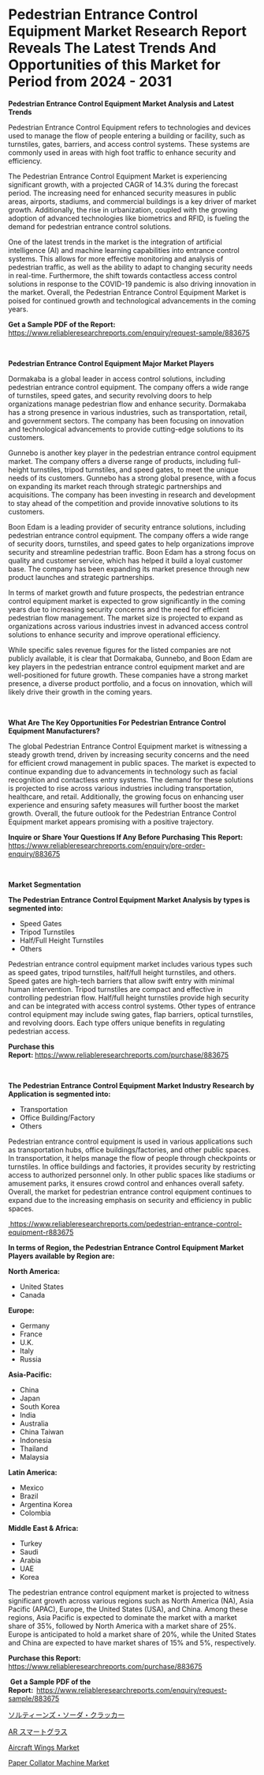 <p><h1>Pedestrian Entrance Control Equipment Market Research Report Reveals The Latest Trends And Opportunities of this Market for Period from 2024 - 2031</h1></p><p><strong>Pedestrian Entrance Control Equipment Market Analysis and Latest Trends</strong></p>
<p><p>Pedestrian Entrance Control Equipment refers to technologies and devices used to manage the flow of people entering a building or facility, such as turnstiles, gates, barriers, and access control systems. These systems are commonly used in areas with high foot traffic to enhance security and efficiency.</p><p>The Pedestrian Entrance Control Equipment Market is experiencing significant growth, with a projected CAGR of 14.3% during the forecast period. The increasing need for enhanced security measures in public areas, airports, stadiums, and commercial buildings is a key driver of market growth. Additionally, the rise in urbanization, coupled with the growing adoption of advanced technologies like biometrics and RFID, is fueling the demand for pedestrian entrance control solutions.</p><p>One of the latest trends in the market is the integration of artificial intelligence (AI) and machine learning capabilities into entrance control systems. This allows for more effective monitoring and analysis of pedestrian traffic, as well as the ability to adapt to changing security needs in real-time. Furthermore, the shift towards contactless access control solutions in response to the COVID-19 pandemic is also driving innovation in the market. Overall, the Pedestrian Entrance Control Equipment Market is poised for continued growth and technological advancements in the coming years.</p></p>
<p><strong>Get a Sample PDF of the Report:&nbsp;</strong> <a href="https://www.reliableresearchreports.com/enquiry/request-sample/883675">https://www.reliableresearchreports.com/enquiry/request-sample/883675</a></p>
<p>&nbsp;</p>
<p><strong>Pedestrian Entrance Control Equipment Major Market Players</strong></p>
<p><p>Dormakaba is a global leader in access control solutions, including pedestrian entrance control equipment. The company offers a wide range of turnstiles, speed gates, and security revolving doors to help organizations manage pedestrian flow and enhance security. Dormakaba has a strong presence in various industries, such as transportation, retail, and government sectors. The company has been focusing on innovation and technological advancements to provide cutting-edge solutions to its customers.</p><p>Gunnebo is another key player in the pedestrian entrance control equipment market. The company offers a diverse range of products, including full-height turnstiles, tripod turnstiles, and speed gates, to meet the unique needs of its customers. Gunnebo has a strong global presence, with a focus on expanding its market reach through strategic partnerships and acquisitions. The company has been investing in research and development to stay ahead of the competition and provide innovative solutions to its customers.</p><p>Boon Edam is a leading provider of security entrance solutions, including pedestrian entrance control equipment. The company offers a wide range of security doors, turnstiles, and speed gates to help organizations improve security and streamline pedestrian traffic. Boon Edam has a strong focus on quality and customer service, which has helped it build a loyal customer base. The company has been expanding its market presence through new product launches and strategic partnerships.</p><p>In terms of market growth and future prospects, the pedestrian entrance control equipment market is expected to grow significantly in the coming years due to increasing security concerns and the need for efficient pedestrian flow management. The market size is projected to expand as organizations across various industries invest in advanced access control solutions to enhance security and improve operational efficiency.</p><p>While specific sales revenue figures for the listed companies are not publicly available, it is clear that Dormakaba, Gunnebo, and Boon Edam are key players in the pedestrian entrance control equipment market and are well-positioned for future growth. These companies have a strong market presence, a diverse product portfolio, and a focus on innovation, which will likely drive their growth in the coming years.</p></p>
<p>&nbsp;</p>
<p><strong>What Are The Key Opportunities For Pedestrian Entrance Control Equipment Manufacturers?</strong></p>
<p><p>The global Pedestrian Entrance Control Equipment market is witnessing a steady growth trend, driven by increasing security concerns and the need for efficient crowd management in public spaces. The market is expected to continue expanding due to advancements in technology such as facial recognition and contactless entry systems. The demand for these solutions is projected to rise across various industries including transportation, healthcare, and retail. Additionally, the growing focus on enhancing user experience and ensuring safety measures will further boost the market growth. Overall, the future outlook for the Pedestrian Entrance Control Equipment market appears promising with a positive trajectory.</p></p>
<p><strong>Inquire or Share Your Questions If Any Before Purchasing This Report:</strong> <a href="https://www.reliableresearchreports.com/enquiry/pre-order-enquiry/883675">https://www.reliableresearchreports.com/enquiry/pre-order-enquiry/883675</a></p>
<p>&nbsp;</p>
<p><strong>Market Segmentation</strong></p>
<p><strong>The Pedestrian Entrance Control Equipment Market Analysis by types is segmented into:</strong></p>
<p><ul><li>Speed Gates</li><li>Tripod Turnstiles</li><li>Half/Full Height Turnstiles</li><li>Others</li></ul></p>
<p><p>Pedestrian entrance control equipment market includes various types such as speed gates, tripod turnstiles, half/full height turnstiles, and others. Speed gates are high-tech barriers that allow swift entry with minimal human intervention. Tripod turnstiles are compact and effective in controlling pedestrian flow. Half/full height turnstiles provide high security and can be integrated with access control systems. Other types of entrance control equipment may include swing gates, flap barriers, optical turnstiles, and revolving doors. Each type offers unique benefits in regulating pedestrian access.</p></p>
<p><strong>Purchase this Report:&nbsp;</strong><a href="https://www.reliableresearchreports.com/purchase/883675">https://www.reliableresearchreports.com/purchase/883675</a></p>
<p>&nbsp;</p>
<p><strong>The Pedestrian Entrance Control Equipment Market Industry Research by Application is segmented into:</strong></p>
<p><ul><li>Transportation</li><li>Office Building/Factory</li><li>Others</li></ul></p>
<p><p>Pedestrian entrance control equipment is used in various applications such as transportation hubs, office buildings/factories, and other public spaces. In transportation, it helps manage the flow of people through checkpoints or turnstiles. In office buildings and factories, it provides security by restricting access to authorized personnel only. In other public spaces like stadiums or amusement parks, it ensures crowd control and enhances overall safety. Overall, the market for pedestrian entrance control equipment continues to expand due to the increasing emphasis on security and efficiency in public spaces.</p></p>
<p><a href="https://www.reliableresearchreports.com/pedestrian-entrance-control-equipment-r883675">&nbsp;https://www.reliableresearchreports.com/pedestrian-entrance-control-equipment-r883675</a></p>
<p><strong>In terms of Region, the Pedestrian Entrance Control Equipment Market Players available by Region are:</strong></p>
<p>
    <p> <strong> North America: </strong>
        <ul>
            <li>United States</li>
            <li>Canada</li>
        </ul>
        </p> 
    <p> <strong> Europe: </strong>
        <ul>
            <li>Germany</li>
            <li>France</li>
            <li>U.K.</li>
            <li>Italy</li>
            <li>Russia</li>
        </ul>
        </p> 
    <p> <strong> Asia-Pacific: </strong>
        <ul>
            <li>China</li>
            <li>Japan</li>
            <li>South Korea</li>
            <li>India</li>
            <li>Australia</li>
            <li>China Taiwan</li>
            <li>Indonesia</li>
            <li>Thailand</li>
            <li>Malaysia</li>
        </ul>
        </p> 
    <p> <strong> Latin America: </strong>
        <ul>
            <li>Mexico</li>
            <li>Brazil</li>
            <li>Argentina Korea</li>
            <li>Colombia</li>
        </ul>
        </p> 
    <p> <strong> Middle East & Africa: </strong>
        <ul>
            <li>Turkey</li>
            <li>Saudi</li>
            <li>Arabia</li>
            <li>UAE</li>
            <li>Korea</li>
        </ul>
    </p>
    </p>
<p><p>The pedestrian entrance control equipment market is projected to witness significant growth across various regions such as North America (NA), Asia Pacific (APAC), Europe, the United States (USA), and China. Among these regions, Asia Pacific is expected to dominate the market with a market share of 35%, followed by North America with a market share of 25%. Europe is anticipated to hold a market share of 20%, while the United States and China are expected to have market shares of 15% and 5%, respectively.</p></p>
<p><strong>Purchase this Report: </strong><a href="https://www.reliableresearchreports.com/purchase/883675">https://www.reliableresearchreports.com/purchase/883675</a></p>
<p>&nbsp;<strong>Get a Sample PDF of the Report:&nbsp;&nbsp;</strong><a href="https://www.reliableresearchreports.com/enquiry/request-sample/883675">https://www.reliableresearchreports.com/enquiry/request-sample/883675</a></p>
<p><strong></strong></p>
<p><p><a href="https://github.com/Andrewones2023/Market-Research-Report-List-1/blob/main/6417469161674.md">ソルティーンズ・ソーダ・クラッカー</a></p><p><a href="https://github.com/hardee896/Market-Research-Report-List-2/blob/main/2721848161673.md">AR スマートグラス</a></p><p><a href="https://github.com/wusalecollins540tpqoz/Market-Research-Report-List-3/blob/main/aircraft-wings-market.md">Aircraft Wings Market</a></p><p><a href="https://github.com/pjcfca/Market-Research-Report-List-3/blob/main/paper-collator-machine-market.md">Paper Collator Machine Market</a></p></p>